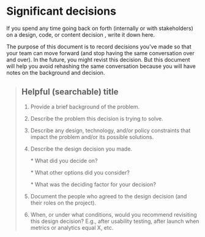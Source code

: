# Significant decisions

If you spend any time going back on forth \(internally or with stakeholders\) on a design, code, or content decision , write it down here.

The purpose of this document is to record decisions you've made so that your team can move forward \(and stop having the same conversation over and over\). In the future, you might revist this decision. But this document will help you avoid rehashing the same conversation because you will have notes on the background and decision.

> ## Helpful \(searchable\) title
>
> 1. Provide a brief background of the problem.
> 2. Describe the problem this decision is trying to solve.
> 3. Describe any design, technology, and/or policy constraints that impact the problem and/or its possible solutions.
> 4. Describe the design decision you made.
>
>    
>      \* What did you decide on?
>
>    
>      \* What other options did you consider?
>
>    
>      \* What was the deciding factor for your decision?
>
> 5. Document the people who agreed to the design decision \(and their roles on the project\).     
> 6. When, or under what conditions, would you recommend revisiting this design decision? E.g., after usability testing, after launch when metrics or analytics equal X, etc.

